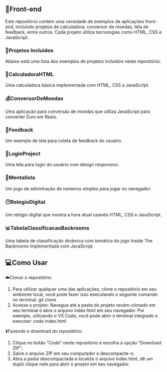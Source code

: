## 🎨Front-end
Este repositório contém uma variedade de exemplos de aplicações front-end, incluindo projetos de calculadora, conversor de moedas, tela de feedback, entre outros. Cada projeto utiliza tecnologias como HTML, CSS e JavaScript.

### 📁Projetos Incluídos
Abaixo está uma lista dos exemplos de projetos incluídos neste repositório:

### 🧮CalculadoraHTML
Uma calculadora básica implementada com HTML, CSS e JavaScript.

### 💰ConversorDeMoedas
Uma aplicação para conversão de moedas que utiliza JavaScript para converter Euro em Reais.

### 💬Feedback
Um exemplo de tela para coleta de feedback do usuário.

### 🔐LoginProject
Uma tela para login do usuário com design responsivo.

### 🧠Mentalista
Um jogo de adivinhação de números simples para jogar no navegador.

### 🕑RelogioDigital
Um relógio digital que mostra a hora atual usando HTML, CSS e JavaScript.

### 📊TabelaClassificacaoBackrooms
Uma tabela de classificação dinâmica com temática do jogo Inside The Backrooms implementada com JavaScript.

## 💻Como Usar
☁️Clonar o repositório:
1. Para utilizar qualquer uma das aplicações, clone o repositório em seu ambiente local, você pode fazer isso executando o seguinte comando no terminal: git clone 
2. Acesse o projeto: Navegue até a pasta do projeto recém-clonado em seu terminal e abra o arquivo index.html em seu navegador. Por exemplo, utilizando o VS Code, você pode abrir o terminal integrado e executar: code index.html

⬇️Fazendo o download do repositório:
1. Clique no botão "Code" neste repositório e escolha a opção "Download ZIP";
2. Salve o arquivo ZIP em seu computador e descompacte-o;
3. Abra a pasta descompactada e localize o arquivo index.html, dê um duplo clique nele para abrir o projeto em seu navegador.
